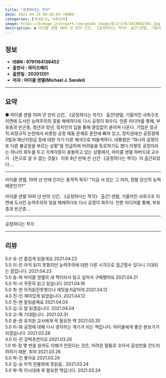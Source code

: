 ```yaml
---
title: "공정하다는 착각"
date: 2021-04-25 00:45:03 +0900
categories: [국내도서, 사회과학]
image: https://bimage.interpark.com/goods_image/8/2/3/9/341968239s.jpg
description: ● 마이클 샌델 10여 년 만의 신간, 《공정하다는 착각》 출간!샌델, 기울어진 사회구조 이면에 도사린 능력주의의 덫을 해체하다또 다시 공정이 화두다. 언론 미디어를 통해, 부유층과 빈곤층, 청년과 장년, 정치인의 입을 통해 끊임없이 쏟아져 나온다. 기업은 정규직&#8228;비정규직
---
```


## **정보**

- **ISBN : 9791164136452**
- **출판사 : 와이즈베리**
- **출판일 : 20201201**
- **저자 : 마이클 샌델(Michael J. Sandel)**

------



## **요약**

●  마이클 샌델 10여 년 만의 신간, 《공정하다는 착각》 출간!샌델, 기울어진 사회구조 이면에 도사린 능력주의의 덫을 해체하다또 다시 공정이 화두다. 언론 미디어를 통해, 부유층과 빈곤층, 청년과 장년, 정치인의 입을 통해 끊임없이 쏟아져 나온다. 기업은 정규직&#8228;비정규직 논란에서 비롯된 공정 채용 문제로 혼란에 빠져 있고, 정치권에선 공정경제3법과 재난지원금 등에 대한 각기 다른 해석으로 떠들썩하다. 대통령은 “하나의 공정이 또 다른 불공정을 부르는 상황”을 언급하며 어려움을 토로하기도 했다.이렇듯 공정이라는 하나의 화두를 두고 각계각층이 충돌하고 있는 상황에서, 마이클 샌델 하버드대 교수가 《돈으로 살 수 없는 것들》 이후 8년 만에 쓴 신간 《공정하다는 착각》이 출간되었다....

------

마이클 샌델, 10여 년 만에 던지는 충격적 화두!
“지금 서 있는 그 자리, 정말 당신의 능력 때문인가?”

마이클 샌델 10여 년 만의 신간, 《공정하다는 착각》 출간!
샌델, 기울어진 사회구조 이면에 도사린 능력주의의 덫을 해체하다또 다시 공정이 화두다.  언론 미디어를 통해, 부유층과 빈곤층... 

------


공정하다는 착각 

------


## **리뷰** 

5.0 유-산 즐겁게 읽을게요 2021.04.23 <br/>5.0 이-민 아직 읽지 못했지만 능력주의에 대한 다른 시각으로 접근할수 있다니 기대되는 맘입니다. 2021.04.23 <br/>5.0 송-화 마이클 샌델의 새 책이라서 읽고 싶어서 구매했어요 2021.04.21 <br/>5.0 허-서 꾸준히 읽고 있습니다 2021.04.18 <br/>5.0 최-현 아직읽진못햇으나 재밋을거같아여 2021.04.12 <br/>4.0 진-인 재미있게 읽었습니다.  2021.04.12 <br/>5.0 전-현 잘읽을께요 2021.04.04 <br/>5.0 김-오 잘 읽겠습니다. 2021.04.04 <br/>5.0 고-혁 기대됩니다. 2021.03.31 <br/>5.0 윤-원 유치원 교사에게 꼭 필요한 책  2021.03.30 <br/>5.0 이-화 공정에 대해 다시 생각하는 계기가 되는 책입니다. 아이들에게 좋은 본보기가 되겠습니다. 2021.03.28 <br/>4.0 이-진 강력추천이요 2021.03.26 <br/>1.0 박-정 몇 번을 읽어도 이해가 안된다는 것은, 어려운 말들로 꼬아서 감성만을 건드리려하기 때문. 최악 2021.03.26 <br/>5.0 박-진 좋아요 2021.03.24 <br/>5.0 김-승 아직 한줄밖에 못읽음.. 2021.03.24 <br/>5.0 박-혁 이시대에 꼭 필요한 책입니다. 2021.03.24 <br/>